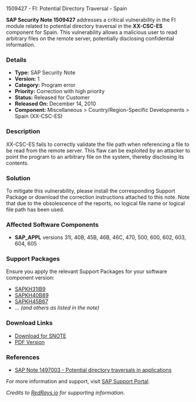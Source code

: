 1509427 - FI: Potential Directory Traversal - Spain

**SAP Security Note 1509427** addresses a critical vulnerability in the FI module related to potential directory traversal in the **XX-CSC-ES** component for Spain. This vulnerability allows a malicious user to read arbitrary files on the remote server, potentially disclosing confidential information.

### Details
- **Type:** SAP Security Note
- **Version:** 1
- **Category:** Program error
- **Priority:** Correction with high priority
- **Status:** Released for Customer
- **Released On:** December 14, 2010
- **Component:** Miscellaneous > Country/Region-Specific Developments > Spain (XX-CSC-ES)

### Description
XX-CSC-ES fails to correctly validate the file path when referencing a file to be read from the remote server. This flaw can be exploited by an attacker to point the program to an arbitrary file on the system, thereby disclosing its contents.

### Solution
To mitigate this vulnerability, please install the corresponding Support Package or download the correction instructions attached to this note. Note that due to the obsolescence of the reports, no logical file name or logical file path has been used.

### Affected Software Components
- **SAP_APPL** versions 31I, 40B, 45B, 46B, 46C, 470, 500, 600, 602, 603, 604, 605

### Support Packages
Ensure you apply the relevant Support Packages for your software component version:
- [SAPKH31IB9](https://me.sap.com/supportpackage/SAPKH31IB9)
- [SAPKH40B89](https://me.sap.com/supportpackage/SAPKH40B89)
- [SAPKH45B67](https://me.sap.com/supportpackage/SAPKH45B67)
- ... *(and others as listed in the note)*

### Download Links
- [Download for SNOTE](https://notesdownloads.sap.com/note/0040000008944122017)
- [PDF Version](https://userapps.support.sap.com/sap/support/sfm/notes/print/0001509427?language=en-US&token=37E6CD01C239509996CF96F6CDF4E03D)

### References
- [SAP Note 1497003 - Potential directory traversals in applications](https://me.sap.com/notes/1497003)

For more information and support, visit [SAP Support Portal](https://me.sap.com/).

*Credits to [RedRays.io](https://redrays.io) for supporting information.*